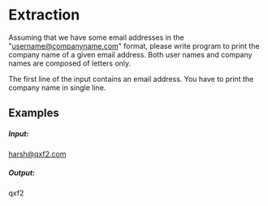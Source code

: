 # Extraction

Assuming that we have some email addresses in the "username@companyname.com" format, please write program to print the company name of a given email address. Both user names and company names are composed of letters only.

The first line of the input contains an email address. You have to print the company name in single line.

## Examples

##### Input:

harsh@qxf2.com

##### Output:

qxf2

